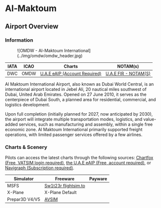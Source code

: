 # Al-Maktoum
## Airport Overview
### Information

<figure markdown>
![OMDW - Al-Maktoum International](../img/omdw/omdw_header.jpg)
</figure>

| IATA | ICAO | Charts | NOTAM(s) |
|:----:|:----:|:------:|:----------:|
| DWC  | OMDW | [U.A.E eAIP (Account Required)](https://www.gcaa.gov.ae/en/ais/Pages/default.aspx)    | [U.A.E FIR - NOTAM(S) ](https://www.gcaa.gov.ae/en/ais/notice-to-airmen-notam)      |

Al Maktoum International Airport, also known as Dubai World Central, is an international airport located in Jebel Ali, 20 nautical miles southwest of Dubai, United Arab Emirates. Opened on 27 June 2010, it serves as the centerpiece of Dubai South, a planned area for residential, commercial, and logistics development.

Upon full completion (initially planned for 2027, now anticipated by 2030), the airport will integrate multiple transportation modes, logistics, and value-added services, such as manufacturing and assembly, within a single free economic zone. Al Maktoum International primarily supported freight operations, with limited passenger services offered by a few airlines.

### Charts & Scenery
Pilots can access the latest charts through the following sources: [Chartfox (Free, VATSIM login required)](https://chartfox.org/), [the U.A.E eAIP (Free, account required)](https://www.gcaa.gov.ae/en/ais/Pages/default.aspx), or [Navigraph (Subscription required)](https://navigraph.com/).

| Simulator      | Freeware                                                                                                           | Payware                            |
|----------------|--------------------------------------------------------------------------------------------------------------------|------------------------------------|
| MSFS           | [Sw1t23r flightsim.to](https://flightsim.to/file/92382/omdw)                                                       |                                    |
| X-Plane        | X-Plane Default                                                                                                    |                                    |
| Prepar3D V4/V5 | [AVSIM](https://library.avsim.net/search.php?CatID=root&SearchTerm=omdw*.zip&Sort=Added&ScanMode=0&Go=Change+View) |                                    |
